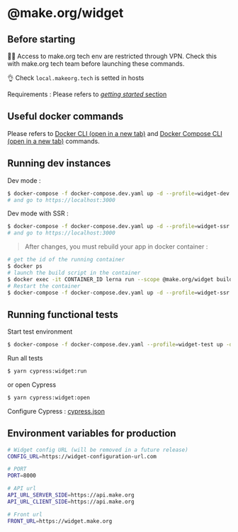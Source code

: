 # @make.org/widget 
## Before starting
:guardsman: Access to make.org tech env are restricted through VPN. Check this with make.org tech team before launching these commands.

:ok_hand: Check `local.makeorg.tech` is setted in hosts

Requirements :
Please refers to [*getting started* section](../../README.md#getting-started)

## Useful docker commands
Please refers to <a href="https://docs.docker.com/engine/reference/commandline/docker/" target="_blank">Docker CLI (open in a new tab)</a> and <a href="https://docs.docker.com/compose/reference/" target="_blank">Docker Compose CLI (open in a new tab)</a> commands.

## Running dev instances

Dev mode :

```bash
$ docker-compose -f docker-compose.dev.yaml up -d --profile=widget-dev up -d
# and go to https://localhost:3000
```

Dev mode with SSR :

```bash
$ docker-compose -f docker-compose.dev.yaml up -d --profile=widget-ssr up -d
# and go to https://localhost:3000
```
> After changes, you must rebuild your app in docker container :
```bash
# get the id of the running container
$ docker ps
# launch the build script in the container
$ docker exec -it CONTAINER_ID lerna run --scope @make.org/widget build --stream
# Restart the container
$ docker-compose -f docker-compose.dev.yaml up -d --profile=widget-ssr restart
```

## Running functional tests

Start test environment

```bash
$ docker-compose -f docker-compose.dev.yaml --profile=widget-test up -d
```

Run all tests
```bash
$ yarn cypress:widget:run
```

or open Cypress
```bash
$ yarn cypress:widget:open
```

Configure Cypress : [cypress.json](./cypress.json)

## Environment variables for production

```bash
# Widget config URL (will be removed in a future release)
CONFIG_URL=https://widget-configuration-url.com

# PORT
PORT=8000

# API url
API_URL_SERVER_SIDE=https://api.make.org
API_URL_CLIENT_SIDE=https://api.make.org

# Front url
FRONT_URL=https://widget.make.org
```
